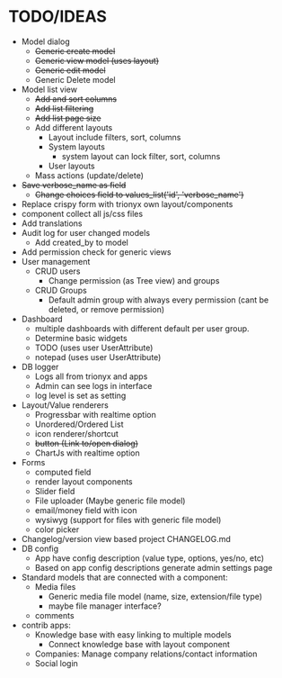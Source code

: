 # TODO/IDEAS

- Model dialog
  - ~~Generic create model~~
  - ~~Generic view model (uses layout)~~
  - ~~Generic edit model~~
  - Generic Delete model
- Model list view
  - ~~Add and sort columns~~
  - ~~Add list filtering~~
  - ~~Add list page size~~
  - Add different layouts
    - Layout include filters, sort, columns
    - System layouts
      - system layout can lock filter, sort, columns
    - User layouts
  - Mass actions (update/delete)
- ~~Save verbose_name as field~~
  - ~~Change choices field to values_list('id', 'verbose_name')~~
- Replace crispy form with trionyx own layout/components
- component collect all js/css files
- Add translations
- Audit log for user changed models
  - Add created_by to model
- Add permission check for generic views
- User management
  - CRUD users
    - Change permission (as Tree view) and groups
  - CRUD Groups
    - Default admin group with always every permission (cant be deleted, or remove permission)
- Dashboard
  - multiple dashboards with different default per user group.
  - Determine basic widgets
  - TODO (uses user UserAttribute)
  - notepad (uses user UserAttribute)
- DB logger
  - Logs all from trionyx and apps
  - Admin can see logs in interface
  - log level is set as setting
- Layout/Value renderers
  - Progressbar with realtime option
  - Unordered/Ordered List
  - icon renderer/shortcut
  - ~~button (Link to/open dialog)~~
  - ChartJs with realtime option
- Forms
  - computed field
  - render layout components
  - Slider field
  - File uploader (Maybe generic file model)
  - email/money field with icon
  - wysiwyg (support for files with generic file model)
  - color picker
- Changelog/version view based project CHANGELOG.md
- DB config
  - App have config description (value type, options, yes/no, etc)
  - Based on app config descriptions generate admin settings page
- Standard models that are connected with a component:
  - Media files
    - Generic media file model (name, size, extension/file type)
    - maybe file manager interface?
  - comments
- contrib apps:
  - Knowledge base with easy linking to multiple models
    - Connect knowledge base with layout component
  - Companies: Manage company relations/contact information
  - Social login
    